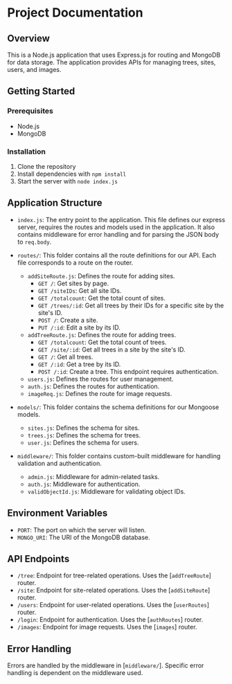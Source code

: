 # Project Documentation

## Overview

This is a Node.js application that uses Express.js for routing and MongoDB for data storage. The application provides APIs for managing trees, sites, users, and images.

## Getting Started

### Prerequisites

- Node.js
- MongoDB

### Installation

1. Clone the repository
2. Install dependencies with `npm install`
3. Start the server with `node index.js`

## Application Structure

- `index.js`: The entry point to the application. This file defines our express server, requires the routes and models used in the application. It also contains middleware for error handling and for parsing the JSON body to `req.body`.

- `routes/`: This folder contains all the route definitions for our API. Each file corresponds to a route on the router.

  - `addSiteRoute.js`: Defines the route for adding sites.
    - `GET /`: Get sites by page.
    - `GET /siteIDs`: Get all site IDs.
    - `GET /totalcount`: Get the total count of sites.
    - `GET /trees/:id`: Get all trees by their IDs for a specific site by the site's ID.
    - `POST /`: Create a site.
    - `PUT /:id`: Edit a site by its ID.
  - `addTreeRoute.js`: Defines the route for adding trees.
    - `GET /totalcount`: Get the total count of trees.
    - `GET /site/:id`: Get all trees in a site by the site's ID.
    - `GET /`: Get all trees.
    - `GET /:id`: Get a tree by its ID.
    - `POST /:id`: Create a tree. This endpoint requires authentication.
  - `users.js`: Defines the routes for user management.
  - `auth.js`: Defines the routes for authentication.
  - `imageReq.js`: Defines the route for image requests.

- `models/`: This folder contains the schema definitions for our Mongoose models.

  - `sites.js`: Defines the schema for sites.
  - `trees.js`: Defines the schema for trees.
  - `user.js`: Defines the schema for users.

- `middleware/`: This folder contains custom-built middleware for handling validation and authentication.

  - `admin.js`: Middleware for admin-related tasks.
  - `auth.js`: Middleware for authentication.
  - `validObjectId.js`: Middleware for validating object IDs.

## Environment Variables

- `PORT`: The port on which the server will listen.
- `MONGO_URI`: The URI of the MongoDB database.

## API Endpoints

- `/tree`: Endpoint for tree-related operations. Uses the [`addTreeRoute`] router.
- `/site`: Endpoint for site-related operations. Uses the [`addSiteRoute`] router.
- `/users`: Endpoint for user-related operations. Uses the [`userRoutes`] router.
- `/login`: Endpoint for authentication. Uses the [`authRoutes`] router.
- `/images`: Endpoint for image requests. Uses the [`images`] router.

## Error Handling

Errors are handled by the middleware in [`middleware/`]. Specific error handling is dependent on the middleware used.
